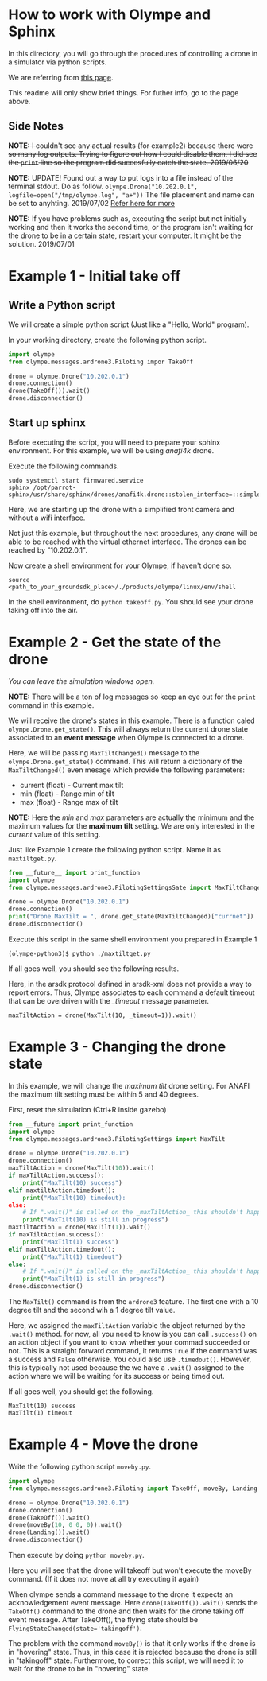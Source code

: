 # How to work with Olympe and Sphinx
In this directory, you will go through the procedures of controlling a drone in a simulator via python scripts.

We are referring from [this page](https://developer.parrot.com/docs/olympe/userguide.html).

This readme will only show brief things. For futher info, go to the page above.

## Side Notes
~~__NOTE:__ I couldn't see any actual results (for example2) because there were so many log outputs. Trying to figure out how I could disable them. I did see the `print` line so the program did succesfully catch the state. 2019/06/20~~

__NOTE:__ UPDATE! Found out a way to put logs into a file instead of the terminal stdout. Do as follow. `olympe.Drone("10.202.0.1", logfile=open("/tmp/olympe.log", "a+"))` The file placement and name can be set to anyhting. 2019/07/02 [Refer here for more](://github.com/shulace13/parrot_PSU/tree/master/src_adv#logging-policies)

__NOTE:__ If you have problems such as, executing the script but not initially working and then it works the second time, or the program isn't waiting for the drone to be in a certain state, restart your computer. It might be the solution. 2019/07/01

# Example 1 - Initial take off
## Write a Python script
We will create a simple python script (Just like a "Hello, World" program).

In your working directory, create the following python script.
```python
import olympe
from olympe.messages.ardrone3.Piloting impor TakeOff

drone = olympe.Drone("10.202.0.1")
drone.connection()
drone(TakeOff()).wait()
drone.disconnection()
```

## Start up sphinx
Before executing the script, you will need to prepare your sphinx environment. For this example, we will be using _anafi4k_ drone.

Execute the following commands.
```
sudo systemctl start firmwared.service
sphinx /opt/parrot-sphinx/usr/share/sphinx/drones/anafi4k.drone::stolen_interface=::simple_front_cam=true
```

Here, we are starting up the drone with a simplified front camera and without a wifi interface.

Not just this example, but throughout the next procedures, any drone will be able to be reached with the virtual ethernet interface. The drones can be reached by "10.202.0.1".

Now create a shell environment for your Olympe, if haven't done so.
```
source <path_to_your_groundsdk_place>/./products/olympe/linux/env/shell
```

In the shell environment, do `python takeoff.py`.
You should see your drone taking off into the air.

# Example 2 - Get the state of the drone
_You can leave the simulation windows open._

__NOTE:__ There will be a ton of log messages so keep an eye out for the `print` command in this example.

We will receive the drone's states in this example. There is a function caled `olympe.Drone.get_state()`. This will always return the current drone state associated to an __event message__ when Olympe is connected to a drone.

Here, we will be passing `MaxTiltChanged()` message to the `olympe.Drone.get_state()` command. This will return a dictionary of the `MaxTiltChanged()` even mesage which provide the following parameters:
* current (float) - Current max tilt
* min (float) - Range min of tilt
* max (float) - Range max of tilt

__NOTE:__ Here the _min_ and _max_ parameters are actually the minimum and the maximum values for the __maximum tilt__ setting. We are only interested in the _current_ value of this setting.

Just like Example 1 create the following python script. Name it as `maxtiltget.py`.
```python
from __future__ import print_function
import olympe
from olympe.messages.ardrone3.PilotingSettingsSate import MaxTiltChanged

drone = olympe.Drone("10.202.0.1")
drone.connection()
print("Drone MaxTilt = ", drone.get_state(MaxTiltChanged)["currnet"])
drone.disconnection()
```

Execute this script in the same shell environment you prepared in Example 1
```
(olympe-python3)$ python ./maxtiltget.py
```

If all goes well, you should see the following results. 



Here, in the arsdk protocol defined in arsdk-xml does not provide a way to report errors. Thus, Olympe associates to each command a default timeout that can be overdriven with the *_timeout* message parameter.
```
maxTiltAction = drone(MaxTilt(10, _timeout=1)).wait()
```

# Example 3 - Changing the drone state

In this example, we will change the _maximum tilt_ drone setting.
For ANAFI the maximum tilt setting must be within 5 and 40 degrees.

First, reset the simulation (Ctrl+R inside gazebo)


```python
from __future import print_function
import olympe
from olympe.messages.ardrone3.PilotingSettings import MaxTilt

drone = olympe.Drone("10.202.0.1")
drone.connection()
maxTiltAction = drone(MaxTilt(10)).wait()
if maxTiltAction.success():
    print("MaxTilt(10) success")
elif maxtiltAction.timedout():
    print("MaxTilt(10) timedout):
else:
    # If ".wait()" is called on the _maxTiltAction_ this shouldn't happen
    print("MaxTilt(10) is still in progress")
maxtiltAction = drone(MaxTilt(1)).wait()
if maxTiltAction.success():
    print("MaxTilt(1) success")
elif maxTiltAction.timedout():
    print("MaxTilt(1) timedout")
else:
    # If ".wait()" is called on the _maxTiltAction_ this shouldn't happen
    print("MaxTilt(1) is still in progress")
drone.disconnection()
```

The `MaxTilt()` command is from the `ardrone3` feature. The first one with a 10 degree tilt and the second wih a 1 degree tilt value.

Here, we assigned the `maxTiltAction` variable the object returned by the `.wait()` method. for now, all you need to know is you can call `.success()` on an action object if you want to know whether your commad succeeded or not. This is a straight forward command, it returns `True` if the command was a success and `False` otherwise. You could also use `.timedout()`. However, this is typically not used because the we have a `.wait()` assigned to the action where we will be waiting for its success or being timed out.

If all goes well, you should get the following.

```
MaxTilt(10) success
MaxTilt(1) timeout
```

# Example 4 - Move the drone

Write the following python script `moveby.py`.
```python
import olympe
from olympe.messages.ardrone3.Piloting import TakeOff, moveBy, Landing

drone = olympe.Drone("10.202.0.1")
drone.connection()
drone(TakeOff()).wait()
drone(moveBy(10, 0 0, 0)).wait()
drone(Landing()).wait()
drone.disconnection()
```

Then execute by doing `python moveby.py`.

Here you will see that the drone will takeoff but won't execute the moveBy command. (If it does not move at all try executing it again)

When olympe sends a command message to the drone it expects an acknowledgement event message. Here `drone(TakeOff()).wait()` sends the `TakeOff()` command to the drone and then waits for the drone taking off event message. After TakeOff(), the flying state should be `FlyingStateChanged(state='takingoff')`. 

The problem with the command `moveBy()` is that it only works if the drone is in "hovering" state. Thus, in this case it is rejected because the drone is still in "takingoff" state. Furthermore, to correct this script, we will need it to wait for the drone to be in "hovering" state.
